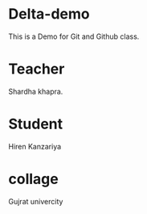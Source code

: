 # Delta-demo
This is a Demo for Git and Github class.

# Teacher
Shardha khapra.

# Student
Hiren Kanzariya

# collage
Gujrat univercity

